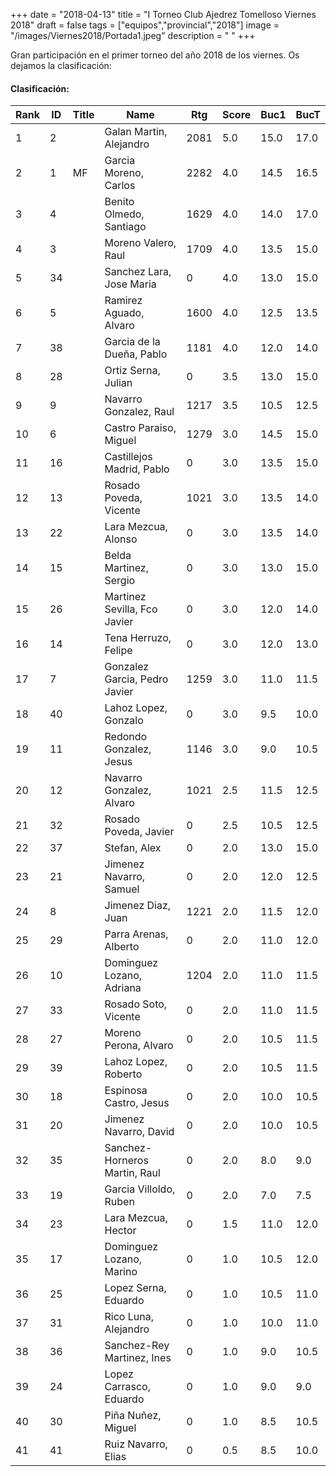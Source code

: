 +++
date = "2018-04-13"
title = "I Torneo Club Ajedrez Tomelloso Viernes 2018"
draft = false
tags = ["equipos","provincial","2018"]
image = "/images/Viernes2018/Portada1.jpeg"
description = " "
+++

Gran participación en el primer torneo del año 2018 de los viernes. Os dejamos la clasificación:

#### Clasificación:

| Rank |  ID |   Title |     Name                      |  Rtg |  Score |      Buc1    |      BucT    |
|------|-----|---------|-------------------------------|------|--------|--------------|--------------|
| 1    | 2   |         | Galan Martin, Alejandro       | 2081 |  5.0   |    15.0      |    17.0      |
| 2    | 1   | MF      | Garcia Moreno, Carlos         | 2282 |  4.0   |    14.5      |    16.5      |
| 3    | 4   |         | Benito Olmedo, Santiago       | 1629 |  4.0   |    14.0      |    17.0      |
| 4    | 3   |         | Moreno Valero, Raul           | 1709 |  4.0   |    13.5      |    15.0      |
| 5    | 34  |         | Sanchez Lara, Jose Maria      | 0    |  4.0   |    13.0      |    15.0      |
| 6    | 5   |         | Ramirez Aguado, Alvaro        | 1600 |  4.0   |    12.5      |    13.5      |
| 7    | 38  |         | Garcia de la Dueña, Pablo     | 1181 |  4.0   |    12.0      |    14.0      |
| 8    | 28  |         | Ortiz Serna, Julian           | 0    |  3.5   |    13.0      |    15.0      |
| 9    | 9   |         | Navarro Gonzalez, Raul        | 1217 |  3.5   |    10.5      |    12.5      |
| 10   | 6   |         | Castro Paraiso, Miguel        | 1279 |  3.0   |    14.5      |    15.0      |
| 11   | 16  |         | Castillejos Madrid, Pablo     | 0    |  3.0   |    13.5      |    15.0      |
| 12   | 13  |         | Rosado Poveda, Vicente        | 1021 |  3.0   |    13.5      |    14.0      |
| 13   | 22  |         | Lara Mezcua, Alonso           | 0    |  3.0   |    13.5      |    14.0      |
| 14   | 15  |         | Belda Martinez, Sergio        | 0    |  3.0   |    13.0      |    15.0      |
| 15   | 26  |         | Martinez Sevilla, Fco Javier  | 0    |  3.0   |    12.0      |    14.0      |
| 16   | 14  |         | Tena Herruzo, Felipe          | 0    |  3.0   |    12.0      |    13.0      |
| 17   | 7   |         | Gonzalez Garcia, Pedro Javier | 1259 |  3.0   |    11.0      |    11.5      |
| 18   | 40  |         | Lahoz Lopez, Gonzalo          | 0    |  3.0   |     9.5      |    10.0      |
| 19   | 11  |         | Redondo Gonzalez, Jesus       | 1146 |  3.0   |     9.0      |    10.5      |
| 20   | 12  |         | Navarro Gonzalez, Alvaro      | 1021 |  2.5   |    11.5      |    12.5      |
| 21   | 32  |         | Rosado Poveda, Javier         | 0    |  2.5   |    10.5      |    12.5      |
| 22   | 37  |         | Stefan, Alex                  | 0    |  2.0   |    13.0      |    15.0      |
| 23   | 21  |         | Jimenez Navarro, Samuel       | 0    |  2.0   |    12.0      |    12.5      |
| 24   | 8   |         | Jimenez Diaz, Juan            | 1221 |  2.0   |    11.5      |    12.0      |
| 25   | 29  |         | Parra Arenas, Alberto         | 0    |  2.0   |    11.0      |    12.0      |
| 26   | 10  |         | Dominguez Lozano, Adriana     | 1204 |  2.0   |    11.0      |    11.5      |
| 27   | 33  |         | Rosado Soto, Vicente          | 0    |  2.0   |    11.0      |    11.5      |
| 28   | 27  |         | Moreno Perona, Alvaro         | 0    |  2.0   |    10.5      |    11.5      |
| 29   | 39  |         | Lahoz Lopez, Roberto          | 0    |  2.0   |    10.5      |    11.5      |
| 30   | 18  |         | Espinosa Castro, Jesus        | 0    |  2.0   |    10.0      |    10.5      |
| 31   | 20  |         | Jimenez Navarro, David        | 0    |  2.0   |    10.0      |    10.5      |
| 32   | 35  |         | Sanchez-Horneros Martin, Raul | 0    |  2.0   |     8.0      |     9.0      |
| 33   | 19  |         | Garcia Villoldo, Ruben        | 0    |  2.0   |     7.0      |     7.5      |
| 34   | 23  |         | Lara Mezcua, Hector           | 0    |  1.5   |    11.0      |    12.0      |
| 35   | 17  |         | Dominguez Lozano, Marino      | 0    |  1.0   |    10.5      |    12.0      |
| 36   | 25  |         | Lopez Serna, Eduardo          | 0    |  1.0   |    10.5      |    11.0      |
| 37   | 31  |         | Rico Luna, Alejandro          | 0    |  1.0   |    10.0      |    11.0      |
| 38   | 36  |         | Sanchez-Rey Martinez, Ines    | 0    |  1.0   |     9.0      |    10.5      |
| 39   | 24  |         | Lopez Carrasco, Eduardo       | 0    |  1.0   |     9.0      |     9.0      |
| 40   | 30  |         | Piña Nuñez, Miguel          | 0    |  1.0   |     8.5      |    10.5      |
| 41   | 41  |         | Ruiz Navarro, Elias           | 0    |  0.5   |     8.5      |    10.0      |
